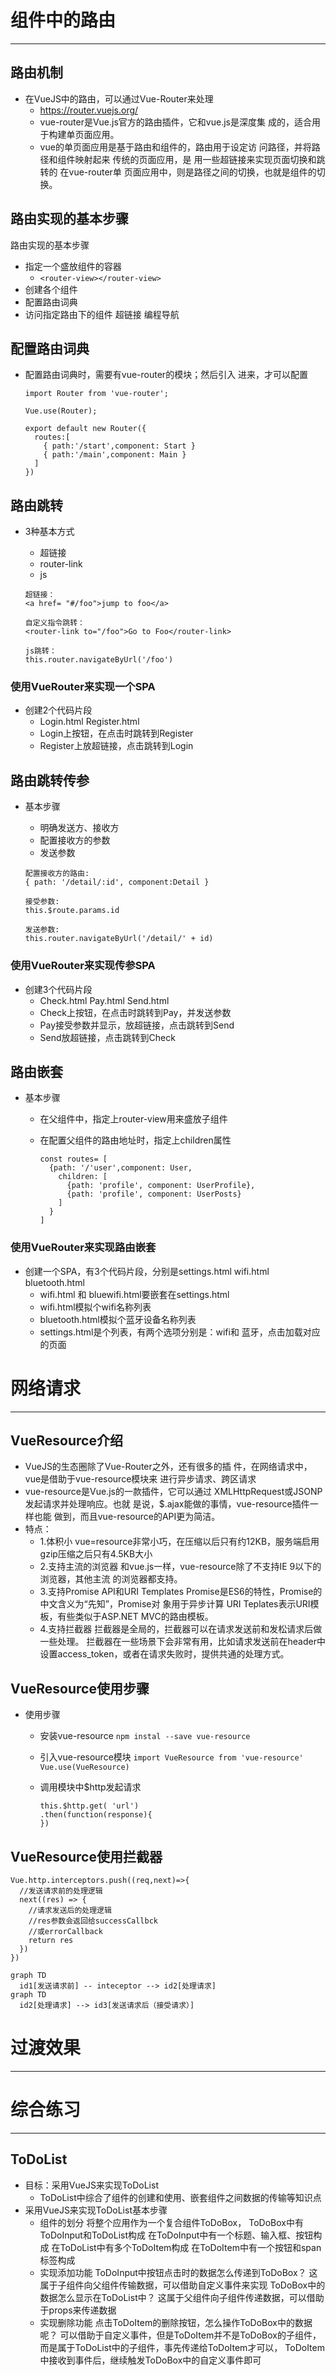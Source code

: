 # 组件中的路由

---

## 路由机制

  * 在VueJS中的路由，可以通过Vue-Router来处理
    * https://router.vuejs.org/
    * vue-router是Vue.js官方的路由插件，它和vue.js是深度集
    成的，适合用于构建单页面应用。
    * vue的单页面应用是基于路由和组件的，路由用于设定访
    问路径，并将路径和组件映射起来 传统的页面应用，是
    用一些超链接来实现页面切换和跳转的 在vue-router单
    页面应用中，则是路径之间的切换，也就是组件的切换。

## 路由实现的基本步骤

路由实现的基本步骤

  * 指定一个盛放组件的容器
    * `<router-view></router-view>`
  * 创建各个组件
  * 配置路由词典
  * 访问指定路由下的组件
      超链接
      编程导航

## 配置路由词典

  * 配置路由词典时，需要有vue-router的模块；然后引入
    进来，才可以配置

      ```vue
      import Router from 'vue-router';

      Vue.use(Router);

      export default new Router({
        routes:[
          { path:'/start',component: Start }
          { path:'/main',component: Main }
        ]
      })
      ```

## 路由跳转

  * 3种基本方式
    * 超链接
    * router-link
    * js

    ```vue
    超链接：
    <a href= "#/foo">jump to foo</a>

    自定义指令跳转：
    <router-link to="/foo">Go to Foo</router-link>

    js跳转：
    this.router.navigateByUrl('/foo')
    ```

### 使用VueRouter来实现一个SPA

  * 创建2个代码片段
    * Login.html Register.html
    * Login上按钮，在点击时跳转到Register
    * Register上放超链接，点击跳转到Login

## 路由跳转传参

  * 基本步骤
    * 明确发送方、接收方
    * 配置接收方的参数
    * 发送参数

    ```vue
    配置接收方的路由:
    { path: '/detail/:id', component:Detail }

    接受参数:
    this.$route.params.id

    发送参数:
    this.router.navigateByUrl('/detail/' + id)
    ```

### 使用VueRouter来实现传参SPA

  * 创建3个代码片段
    * Check.html Pay.html Send.html
    * Check上按钮，在点击时跳转到Pay，并发送参数
    * Pay接受参数并显示，放超链接，点击跳转到Send
    * Send放超链接，点击跳转到Check

## 路由嵌套

  * 基本步骤
    * 在父组件中，指定上router-view用来盛放子组件
    * 在配置父组件的路由地址时，指定上children属性

      ```vue
      const routes= [
        {path: '/'user',component: User,
          children: [
            {path: 'profile', component: UserProfile},
            {path: 'profile', component: UserPosts}
          ]
        }
      ]
      ```

### 使用VueRouter来实现路由嵌套

  * 创建一个SPA，有3个代码片段，分别是settings.html
  wifi.html bluetooth.html
    * wifi.html 和 bluewifi.html要嵌套在settings.html
    * wifi.html模拟个wifi名称列表
    * bluetooth.html模拟个蓝牙设备名称列表
    * settings.html是个列表，有两个选项分别是：wifi和
      蓝牙，点击加载对应的页面
  
# 网络请求

---

## VueResource介绍

  * VueJS的生态圈除了Vue-Router之外，还有很多的插
  件，在网络请求中，vue是借助于vue-resource模块来
  进行异步请求、跨区请求
  * vue-resource是Vue.js的一款插件，它可以通过
  XMLHttpRequest或JSONP发起请求并处理响应。也就
  是说，$.ajax能做的事情，vue-resource插件一样也能
  做到，而且vue-resource的API更为简洁。
  * 特点：
    * 1.体积小
      vue=resource非常小巧，在压缩以后只有约12KB，服务端启用
      gzip压缩之后只有4.5KB大小
    * 2.支持主流的浏览器
      和vue.js一样，vue-resource除了不支持IE 9以下的浏览器，其他主流
      的浏览器都支持。
    * 3.支持Promise API和URI Templates
      Promise是ES6的特性，Promise的中文含义为“先知”，Promise对
      象用于异步计算
      URI Teplates表示URI模板，有些类似于ASP.NET MVC的路由模板。
    * 4.支持拦截器
      拦截器是全局的，拦截器可以在请求发送前和发松请求后做一些处理。
      拦截器在一些场景下会非常有用，比如请求发送前在header中设置access_token，或者在请求失败时，提供共通的处理方式。

## VueResource使用步骤

  * 使用步骤
    * 安装vue-resource
      `npm instal --save vue-resource`
    * 引入vue-resource模块
      `import VueResource from 'vue-resource'`
      `Vue.use(VueResource)`
    * 调用模块中$http发起请求

      ```vue
      this.$http.get( 'url')
      .then(function(response){
      })
      ```

## VueResource使用拦截器

  ```vue
  Vue.http.interceptors.push((req,next)=>{
    //发送请求前的处理逻辑
    next((res) => {
      //请求发送后的处理逻辑
      //res参数会返回给successCallbck
      //或errorCallback
      return res
    })
  })
  ```

  ```mermaid
  graph TD
    id1[发送请求前] -- inteceptor --> id2[处理请求]
  graph TD
    id2[处理请求] --> id3[发送请求后（接受请求）]
  ```

# 过渡效果

---
  
# 综合练习

---

## ToDoList

  * 目标：采用VueJS来实现ToDoList
    * ToDoList中综合了组件的创建和使用、嵌套组件之间数据的传输等知识点
  * 采用VueJS来实现ToDoList基本步骤
    * 组件的划分
        将整个应用作为一个复合组件ToDoBox，
        ToDoBox中有ToDoInput和ToDoList构成
        在ToDoInput中有一个标题、输入框、按钮构成
        在ToDoList中有多个ToDoItem构成
        在ToDoItem中有一个按钮和span标签构成
    * 实现添加功能
      ToDoInput中按钮点击时的数据怎么传递到ToDoBox？
      这属于子组件向父组件传输数据，可以借助自定义事件来实现
      ToDoBox中的数据怎么显示在ToDoList中？
      这属于父组件向子组件传递数据，可以借助于props来传递数据
    * 实现删除功能
        点击ToDoItem的删除按钮，怎么操作ToDoBox中的数据呢？
        可以借助于自定义事件，但是ToDoItem并不是ToDoBox的子组件，
        而是属于ToDoList中的子组件，事先传递给ToDoItem才可以，
        ToDoItem中接收到事件后，继续触发ToDoBox中的自定义事件即可